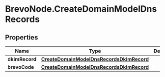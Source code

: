 # BrevoNode.CreateDomainModelDnsRecords

## Properties
Name | Type | Description | Notes
------------ | ------------- | ------------- | -------------
**dkimRecord** | [**CreateDomainModelDnsRecordsDkimRecord**](CreateDomainModelDnsRecordsDkimRecord.md) |  | [optional] 
**brevoCode** | [**CreateDomainModelDnsRecordsDkimRecord**](CreateDomainModelDnsRecordsDkimRecord.md) |  | [optional] 


